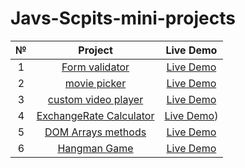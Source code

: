 # Javs-Scpits-mini-projects
| № | Project  | Live Demo  |
| :-----: | :-: | :-: |
| 1 | [Form validator](https://github.com/BogdanZots/Form-validator-Js-mini-projects-) |  [Live Demo ](https://bogdanzots.github.io/Form-validator-Js-mini-projects-/) |
| 2 | [movie picker](https://github.com/BogdanZots/film-picker-js-mini-projects) |[Live Demo](https://bogdanzots.github.io/film-picker-js-mini-projects/) |
| 3 | [custom video player](https://github.com/BogdanZots/Custom-video-playes-js-mini-projects) | [Live Demo](https://bogdanzots.github.io/Custom-video-playes-js-mini-projects/) |
| 4 | [ExchangeRate Calculator](https://github.com/BogdanZots/Exchange-rate-calculator-js-mini-project) | [Live Demo](https://bogdanzots.github.io/Exchange-rate-calculator-js-mini-project/)) |
| 5 | [DOM Arrays methods](https://github.com/BogdanZots/DOM-Array-methods-) | [Live Demo](https://bogdanzots.github.io/DOM-Array-methods-/) |
| 6 | [Hangman Game](https://github.com/BogdanZots/Hangman-game-js-mini-projects-) | [Live Demo](https://bogdanzots.github.io/Hangman-game-js-mini-projects-/) |
